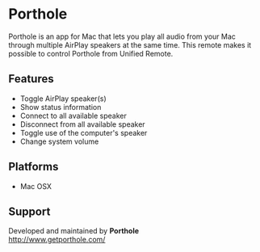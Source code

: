 # Porthole
Porthole is an app for Mac that lets you play all audio from your Mac through multiple AirPlay speakers at the same time. This remote makes it possible to control Porthole from Unified Remote.

## Features
*  Toggle AirPlay speaker(s)
*  Show status information
*  Connect to all available speaker
*  Disconnect from all available speaker
*  Toggle use of the computer's speaker
*  Change system volume

## Platforms
* Mac OSX

## Support
Developed and maintained by **Porthole**  
http://www.getporthole.com/
